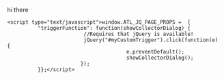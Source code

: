 hi there

<script type="text/javascript" src=https://collaboration.homeoffice.gov.uk/jira/s/d41d8cd98f00b204e9800998ecf8427e-CDN/d7tr2d/813020/173qht8/2.2.4.7/_/download/batch/com.atlassian.plugins.jquery:jquery/com.atlassian.plugins.jquery:jquery.js?collectorId=a5ab6cdc></script><script type="text/javascript" src=https://collaboration.homeoffice.gov.uk/jira/s/e6c43519ec01a677cb996e496a13f264-T/d7tr2d/813020/173qht8/4.0.5/_/download/batch/com.atlassian.jira.collector.plugin.jira-issue-collector-plugin:issuecollector/com.atlassian.jira.collector.plugin.jira-issue-collector-plugin:issuecollector.js?locale=en-UK&collectorId=a5ab6cdc></script>
 
    <script type="text/javascript">window.ATL_JQ_PAGE_PROPS =  {
              "triggerFunction": function(showCollectorDialog) {
                             //Requires that jQuery is available!
                             jQuery("#myCustomTrigger").click(function(e) {
                                           e.preventDefault();
                                           showCollectorDialog();
                            });
              }};</script>
